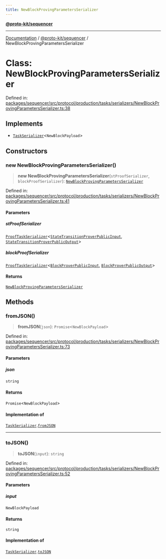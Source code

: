 ```yaml
---
title: NewBlockProvingParametersSerializer
---
```


[**@proto-kit/sequencer**](../README.md)

***

[Documentation](../../../README.md) / [@proto-kit/sequencer](../README.md) / NewBlockProvingParametersSerializer

# Class: NewBlockProvingParametersSerializer

Defined in: [packages/sequencer/src/protocol/production/tasks/serializers/NewBlockProvingParametersSerializer.ts:38](https://github.com/proto-kit/framework/blob/28efa802e3737fc3b77339148b307ef7246f3ef1/packages/sequencer/src/protocol/production/tasks/serializers/NewBlockProvingParametersSerializer.ts#L38)

## Implements

- [`TaskSerializer`](../interfaces/TaskSerializer.md)\<`NewBlockPayload`\>

## Constructors

### new NewBlockProvingParametersSerializer()

> **new NewBlockProvingParametersSerializer**(`stProofSerializer`, `blockProofSerializer`): [`NewBlockProvingParametersSerializer`](NewBlockProvingParametersSerializer.md)

Defined in: [packages/sequencer/src/protocol/production/tasks/serializers/NewBlockProvingParametersSerializer.ts:41](https://github.com/proto-kit/framework/blob/28efa802e3737fc3b77339148b307ef7246f3ef1/packages/sequencer/src/protocol/production/tasks/serializers/NewBlockProvingParametersSerializer.ts#L41)

#### Parameters

##### stProofSerializer

[`ProofTaskSerializer`](ProofTaskSerializer.md)\<[`StateTransitionProverPublicInput`](../../protocol/classes/StateTransitionProverPublicInput.md), [`StateTransitionProverPublicOutput`](../../protocol/classes/StateTransitionProverPublicOutput.md)\>

##### blockProofSerializer

[`ProofTaskSerializer`](ProofTaskSerializer.md)\<[`BlockProverPublicInput`](../../protocol/classes/BlockProverPublicInput.md), [`BlockProverPublicOutput`](../../protocol/classes/BlockProverPublicOutput.md)\>

#### Returns

[`NewBlockProvingParametersSerializer`](NewBlockProvingParametersSerializer.md)

## Methods

### fromJSON()

> **fromJSON**(`json`): `Promise`\<`NewBlockPayload`\>

Defined in: [packages/sequencer/src/protocol/production/tasks/serializers/NewBlockProvingParametersSerializer.ts:73](https://github.com/proto-kit/framework/blob/28efa802e3737fc3b77339148b307ef7246f3ef1/packages/sequencer/src/protocol/production/tasks/serializers/NewBlockProvingParametersSerializer.ts#L73)

#### Parameters

##### json

`string`

#### Returns

`Promise`\<`NewBlockPayload`\>

#### Implementation of

[`TaskSerializer`](../interfaces/TaskSerializer.md).[`fromJSON`](../interfaces/TaskSerializer.md#fromjson)

***

### toJSON()

> **toJSON**(`input`): `string`

Defined in: [packages/sequencer/src/protocol/production/tasks/serializers/NewBlockProvingParametersSerializer.ts:52](https://github.com/proto-kit/framework/blob/28efa802e3737fc3b77339148b307ef7246f3ef1/packages/sequencer/src/protocol/production/tasks/serializers/NewBlockProvingParametersSerializer.ts#L52)

#### Parameters

##### input

`NewBlockPayload`

#### Returns

`string`

#### Implementation of

[`TaskSerializer`](../interfaces/TaskSerializer.md).[`toJSON`](../interfaces/TaskSerializer.md#tojson)
